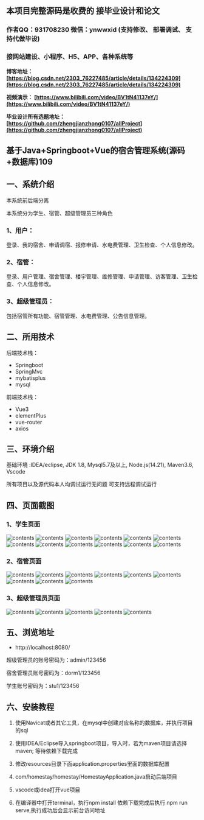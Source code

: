 ## 本项目完整源码是收费的  接毕业设计和论文

### 作者QQ：931708230 微信：ynwwxid (支持修改、 部署调试、 支持代做毕设)

### 接网站建设、小程序、H5、APP、各种系统等

**博客地址：
[https://blog.csdn.net/2303_76227485/article/details/134224309](https://blog.csdn.net/2303_76227485/article/details/134224309)**

**视频演示：
[https://www.bilibili.com/video/BV1tN41137eY/](https://www.bilibili.com/video/BV1tN41137eY/)**

**毕业设计所有选题地址：
[https://github.com/zhengjianzhong0107/allProject](https://github.com/zhengjianzhong0107/allProject)**

## 基于Java+Springboot+Vue的宿舍管理系统(源码+数据库)109

## 一、系统介绍
本系统前后端分离

本系统分为学生、宿管、超级管理员三种角色

### 1、用户：
登录、我的宿舍、申请调宿、报修申请、水电费管理、卫生检查、个人信息修改。
### 2、宿管：
登录、用户管理、宿舍管理、楼宇管理、维修管理、申请管理、访客管理、卫生检查、个人信息修改。
### 3、超级管理员：
包括宿管所有功能、宿管管理、水电费管理、公告信息管理。

## 二、所用技术
后端技术栈：
- Springboot
- SpringMvc
- mybatisplus
- mysql

前端技术栈：
- Vue3
- elementPlus
- vue-router
- axios

## 三、环境介绍
基础环境 :IDEA/eclipse, JDK 1.8, Mysql5.7及以上, Node.js(14.21), Maven3.6, Vscode

所有项目以及源代码本人均调试运行无问题 可支持远程调试运行

## 四、页面截图
### 1、学生页面
![contents](./picture/picture1.png)
![contents](./picture/picture2.png)
![contents](./picture/picture3.png)
![contents](./picture/picture4.png)
![contents](./picture/picture5.png)
![contents](./picture/picture6.png)
![contents](./picture/picture7.png)
![contents](./picture/picture8.png)
![contents](./picture/picture9.png)
![contents](./picture/picture10.png)
![contents](./picture/picture11.png)
![contents](./picture/picture12.png)
### 2、宿管页面
![contents](./picture/picture13.png)
![contents](./picture/picture14.png)
![contents](./picture/picture15.png)
![contents](./picture/picture16.png)
![contents](./picture/picture17.png)
![contents](./picture/picture18.png)
![contents](./picture/picture19.png)
![contents](./picture/picture20.png)
![contents](./picture/picture21.png)
### 3、超级管理员页面
![contents](./picture/picture22.png)
![contents](./picture/picture23.png)
![contents](./picture/picture24.png)
![contents](./picture/picture25.png)
![contents](./picture/picture26.png)


## 五、浏览地址
- http://localhost:8080/

超级管理员的账号密码为：admin/123456

宿舍管理员账号密码为：dorm1/123456

学生账号密码为：stu1/123456

## 六、安装教程

1. 使用Navicat或者其它工具，在mysql中创建对应名称的数据库，并执行项目的sql
 
2. 使用IDEA/Eclipse导入springboot项目，导入时，若为maven项目请选择maven; 等待依赖下载完成

3. 修改resources目录下面application.properties里面的数据库配置

4. com/homestay/homestay/HomestayApplication.java启动后端项目

5. vscode或idea打开vue项目

6. 在编译器中打开terminal，执行npm install 依赖下载完成后执行 npm run serve,执行成功后会显示前台访问地址



